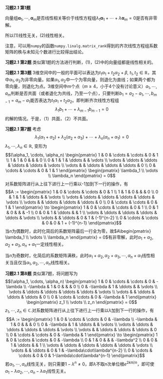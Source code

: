 **习题2.1 第1题**

向量组$\mathbf{\alpha}_1, \cdots, \mathbf{\alpha}_m$是否线性相关等价于线性方程组$\lambda_1\mathbf{\alpha}_1 + \cdots + \lambda\mathbf{\alpha}_m = 0$是否有非零解。

所以(1)线性无关，(2)线性相关。

注意，可以用`numpy`的函数`numpy.linalg.matrix_rank`得到的齐次线性方程组系数矩阵的秩与未知元个数进行比较得出结论。

**习题2.1 第2题**
类似第1题的方法进行判断，(1)，(2)中的向量组都是线性相关的。

**习题2.1 第3题**
3维空间中的一般的平面可以表达为$t_1\alpha_1 + t_2\alpha_2 + \beta$,
$t_1,t_2\in\mathbb{R}$，其中$\alpha_1,\alpha_2$为非零向量。如果$\alpha_1,\alpha_2$中一个为零向量，则退化为直线；如果两个都为零向量，则退化为点。3维空间中$m$个点（$m\geqslant 4$，小于4个没有讨论意义）$a_1,\cdots,a_m$判断是否共面（或者退化为共线，乃至一个点），只要判断$b_1 = a_2-a_1, \cdots, b_{m-1}=a_m-a_1$能否表达为$t_1\alpha_1 + t_2\alpha_2$。即判断齐次线性方程组
$$\lambda_1 b_1 + \cdots + \lambda_{m-1} b_{m-1} = 0$$
的解的情况。于是，（1）共面，（2）不共面。

**习题2.1 第7题** 考虑
$$\lambda_1 (\alpha_1+\alpha_2) + \lambda_2 (\alpha_2+\alpha_3) + \cdots + \lambda_n (\alpha_n+\alpha_1) = 0$$
$\lambda_1, \cdots, \lambda_n\in\mathbb{R}$, 变形为
$$(\alpha_1, \cdots, \alpha_n)
\begin{pmatrix}
1 & 0 & \cdots & \cdots & 0 & 1 \\
1 & 1 & 0 & & & 0 \\
0 & 1 & 1 & \ddots & & \vdots \\
\vdots & \ddots & \ddots & \ddots & \ddots & \vdots \\
\vdots & & \ddots & \ddots & \ddots & 0 \\
0 & \cdots & \cdots & 0 & 1 & 1
\end{pmatrix}
\begin{pmatrix}
\lambda_1 \\ \vdots \\ \lambda_n
\end{pmatrix} = 0$$
对系数矩阵进行从上往下进行上一行乘以-1加到下一行的操作，有
$$A := \begin{pmatrix}
1 & 0 & \cdots & \cdots & 0 & 1 \\
1 & 1 & 0 & & & 0 \\
0 & 1 & 1 & \ddots & & \vdots \\
\vdots & \ddots & \ddots & \ddots & \ddots & \vdots \\
\vdots & & \ddots & \ddots & \ddots & 0 \\
0 & \cdots & \cdots & 0 & 1 & 1
\end{pmatrix}
\to
\begin{pmatrix}
1 & 0 & \cdots & \cdots & 0 & 1 \\
0 & 1 & 0 & & & -1 \\
0 & 0 & 1 & \ddots & & 1 \\
\vdots & \ddots & \ddots & \ddots & \ddots & \vdots \\
\vdots & & \ddots & 0 & 1 & (-1)^{n-2} \\
0 & \cdots & \cdots & 0 & 0 & 1 + (-1)^{n-1}
\end{pmatrix}$$
当$n$为偶数时，此时化简后的系数矩阵最后一行全为零，故$A\begin{pmatrix}
\lambda_1 \\ \vdots \\ \lambda_n
\end{pmatrix} = 0$有非零解，此时$\alpha_1+\alpha_2, \alpha_2+\alpha_3, \alpha_n+\alpha_1$一定线性相关。

当$n$为奇数时，化简后的系数矩阵满秩，此时$\alpha_1+\alpha_2, \alpha_2+\alpha_3, \cdots, \alpha_n+\alpha_1$线性相关当且仅当$\alpha_1, \alpha_2, \cdots, \alpha_n$线性相关。

**习题2.1 第8题** 类似第7题，将问题写为
$$(\alpha_1, \cdots, \alpha_n)
\begin{pmatrix}
1 & 0 & \cdots & \cdots & 0 & -\lambda \\
-\lambda & 1 & 0 & & & 0 \\
0 & -\lambda & 1 & \ddots & & \vdots \\
\vdots & \ddots & \ddots & \ddots & \ddots & \vdots \\
\vdots & & \ddots & \ddots & \ddots & 0 \\
0 & \cdots & \cdots & 0 & -\lambda & 1
\end{pmatrix}
\begin{pmatrix}
z_1 \\ \vdots \\ z_n
\end{pmatrix} = 0$$
$z_1, \cdots, z_n \in \mathbb{C}$.对系数矩阵进行从上往下进行上一行乘以$\lambda$加到下一行的操作，有
$$A := \begin{pmatrix}
1 & 0 & \cdots & \cdots & 0 & -\lambda \\
-\lambda & 1 & 0 & & & 0 \\
0 & -\lambda & 1 & \ddots & & \vdots \\
\vdots & \ddots & \ddots & \ddots & \ddots & \vdots \\
\vdots & & \ddots & \ddots & \ddots & 0 \\
0 & \cdots & \cdots & 0 & -\lambda & 1
\end{pmatrix}
\to
\begin{pmatrix}
1 & 0 & \cdots & \cdots & 0 & -\lambda \\
0 & 1 & 0 & & & -\lambda^2 \\
0 & 0 & 1 & \ddots & & 1 \\
\vdots & \ddots & \ddots & \ddots & \ddots & \vdots \\
\vdots & & \ddots & 0 & 1 & -\lambda\cdot\lambda^{n-2} \\
0 & \cdots & \cdots & 0 & 0 & 1-\lambda\cdot\lambda^{n-1}
\end{pmatrix}$$
若$\alpha_1,\cdots,\alpha_n$线性无关，则只需要$1-\lambda^{n} \neq 0$，即$\lambda$不取$n$次单位根$e^{2k\pi i/n}$，即可使$\alpha_1-\lambda\alpha_2,\cdots,\alpha_n-\lambda\alpha_1$线性无关。
